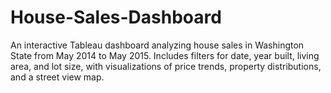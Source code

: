 # House-Sales-Dashboard
An interactive Tableau dashboard analyzing house sales in Washington State from May 2014 to May 2015. Includes filters for date, year built, living area, and lot size, with visualizations of price trends, property distributions, and a street view map.
